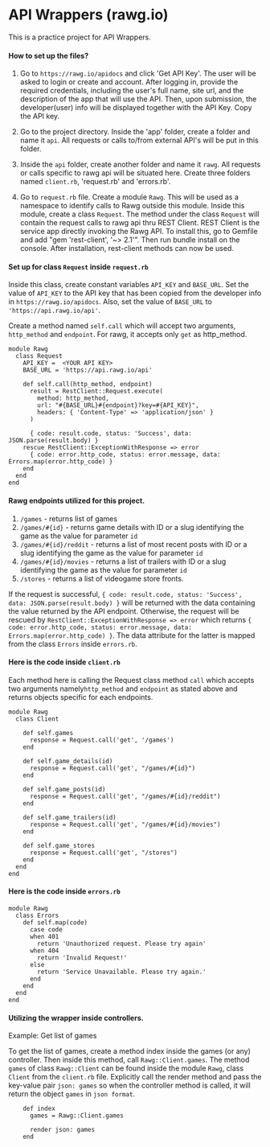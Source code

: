 # API Wrappers (rawg.io)

This is a practice project for API Wrappers.

#### How to set up the files?

1. Go to `https://rawg.io/apidocs` and click 'Get API Key'. The user will be asked to login or create and account. After logging in, provide the required credentials, including the user's full name, site url, and the description of the app that will use the API. Then, upon submission, the developer(user) info will be displayed together with the API Key. Copy the API key.

2. Go to the project directory. Inside the 'app' folder, create a folder and name it `api`. All requests or calls to/from external API's will be put in this folder. 

3. Inside the `api` folder, create another folder and name it `rawg`. All requests or calls specific to rawg api will be situated here. Create three folders named `client.rb`, 'request.rb' and 'errors.rb'.

4. Go to `request.rb` file. Create a module `Rawg`. This will be used as a namespace to identify calls to Rawg outside this module. Inside this module, create a class `Request`. The method under the class `Request` will contain the request calls to rawg api thru REST Client. REST Client is the service app directly invoking the Rawg API. To install this, go to Gemfile and add "gem 'rest-client', '~> 2.1'". Then run bundle install on the console. After installation, rest-client methods can now be used.



#### Set up for class `Request` inside `request.rb`

Inside this class, create constant variables `API_KEY` and `BASE_URL`. Set the value of `API_KEY` to the API key that has been copied from the developer info in `https://rawg.io/apidocs`. Also, set the value of `BASE_URL` to `'https://api.rawg.io/api'`.

Create a method named `self.call` which will accept two arguments, `http_method` and `endpoint`. For rawg, it accepts only `get` as http_method.
```
module Rawg
  class Request
    API_KEY =  <YOUR API KEY>
    BASE_URL = 'https://api.rawg.io/api'
    
    def self.call(http_method, endpoint)
      result = RestClient::Request.execute(
        method: http_method,
        url: "#{BASE_URL}#{endpoint}?key=#{API_KEY}",
        headers: { 'Content-Type' => 'application/json' }
      )

      { code: result.code, status: 'Success', data: JSON.parse(result.body) }
    rescue RestClient::ExceptionWithResponse => error
      { code: error.http_code, status: error.message, data: Errors.map(error.http_code) }
    end
  end
end
 ```
#### Rawg endpoints utilized for this project.
 1. `/games` - returns list of games
 2. `/games/#{id}` - returns game details with ID or a slug identifying the game as the value for parameter `id`
 3. `/games/#{id}/reddit` - returns a list of most recent posts with ID or a slug identifying the game as the value for parameter `id`
 4. `/games/#{id}/movies` - returns a list of trailers with ID or a slug identifying the game as the value for parameter `id`
 5. `/stores` - returns a list of videogame store fronts.


If the request is successful, `{ code: result.code, status: 'Success', data: JSON.parse(result.body) }` will be returned with the data containing the value returned by the API endpoint. Otherwise, the request will be rescued by `RestClient::ExceptionWithResponse => error` which returns `{ code: error.http_code, status: error.message, data: Errors.map(error.http_code) }`. The data attribute for the latter is mapped from the class `Errors` inside `errors.rb`.



#### Here is the code inside `client.rb`
Each method here is calling the Request class method `call` which accepts two arguments namely`http_method` and `endpoint` as stated above and returns objects specific for each endpoints.
```
module Rawg
  class Client

    def self.games
      response = Request.call('get', '/games')
    end

    def self.game_details(id)
      response = Request.call('get', "/games/#{id}")
    end

    def self.game_posts(id)
      response = Request.call('get', "/games/#{id}/reddit")
    end

    def self.game_trailers(id)
      response = Request.call('get', "/games/#{id}/movies")
    end

    def self.game_stores
      response = Request.call('get', "/stores")
    end
  end
end
```

#### Here is the code inside `errors.rb`
```
module Rawg
  class Errors
    def self.map(code)
      case code
      when 401
        return 'Unauthorized request. Please try again'
      when 404
        return 'Invalid Request!'
      else
        return 'Service Unavailable. Please try again.'
      end
    end
  end
end
```

#### Utilizing the wrapper inside controllers.
Example: Get list of games

To get the list of games, create a method index inside the games (or any) controller. Then inside this method, call `Rawg::Client.games`. The method `games` of class `Rawg::Client` can be found inside the module `Rawg`, class `Client` from the `client.rb` file. Explicitly call the render method and pass the key-value pair `json: games` so when the controller method is called, it will return the object `games` in `json format`.
```
    def index
      games = Rawg::Client.games

      render json: games
    end
```
 


